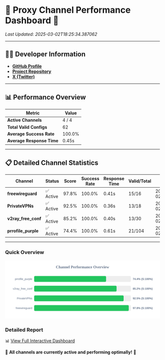 # 🌟 Proxy Channel Performance Dashboard 🌟

_Last Updated: 2025-03-02T18:25:34.387062_

---

## 👩‍💻 Developer Information

- **[GitHub Profile](https://github.com/4n0nymou3)**  
- **[Project Repository](https://github.com/4n0nymou3/multi-proxy-config-fetcher)**  
- **[X (Twitter)](https://x.com/4n0nymou3)**  

---

## 📊 Performance Overview

| Metric                | Value       |
|-----------------------|-------------|
| **Active Channels**   | 4 / 4       |
| **Total Valid Configs** | 62          |
| **Average Success Rate** | 100.0%      |
| **Average Response Time** | 0.45s       |

---

## 📋 Detailed Channel Statistics

| Channel          | Status     | Score  | Success Rate | Response Time | Valid/Total | Last Success               |
|------------------|------------|--------|--------------|---------------|-------------|----------------------------|
| **freewireguard**  | ✅ Active  | 97.8%  | 100.0% | 0.41s         | 15/16       | 2025-03-02T18:25:34.385444 |
| **PrivateVPNs**  | ✅ Active  | 92.5%  | 100.0% | 0.36s         | 13/18       | 2025-03-02T18:25:33.945511 |
| **v2ray_free_conf**  | ✅ Active  | 85.2%  | 100.0% | 0.40s         | 13/30       | 2025-03-02T18:25:33.553228 |
| **prrofile_purple**  | ✅ Active  | 74.4%  | 100.0% | 0.61s         | 21/104       | 2025-03-02T18:25:33.083645 |

---

### Quick Overview
<div align="center">
  <a href="https://raw.githubusercontent.com/nullluser/NullRepo/refs/heads/main/assets/channel_stats_chart.svg">
    <img src="https://raw.githubusercontent.com/nullluser/NullRepo/refs/heads/main/assets/channel_stats_chart.svg" alt="Source Performance Statistics" width="800">
  </a>
</div>

### Detailed Report
📊 [View Full Interactive Dashboard](https://htmlpreview.github.io/?https://github.com/nullluser/NullRepo/blob/main/assets/performance_report.html)

🎉 **All channels are currently active and performing optimally!** 🎉
